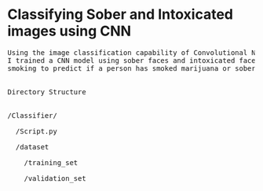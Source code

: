 # Classifying Sober and Intoxicated images using CNN

<pre>
Using the image classification capability of Convolutional Neural Networks, 
I trained a CNN model using sober faces and intoxicated faces from Marijuana 
smoking to predict if a person has smoked marijuana or sober.


Directory Structure </br>

/Classifier/ </br>
  /Script.py </br>
  /dataset </br>
    /training_set </br>
    /validation_set </br>
    

</pre>
